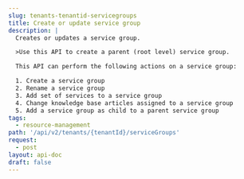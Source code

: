```yaml
---
slug: tenants-tenantid-servicegroups
title: Create or update service group
description: |
  Creates or updates a service group.

  >Use this API to create a parent (root level) service group.

  This API can perform the following actions on a service group:

  1. Create a service group
  2. Rename a service group
  3. Add set of services to a service group
  4. Change knowledge base articles assigned to a service group
  5. Add a service group as child to a parent service group
tags:
  - resource-management
path: '/api/v2/tenants/{tenantId}/serviceGroups'
request:
  - post
layout: api-doc
draft: false
---
```

